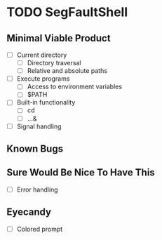 # TODO SegFaultShell

## Minimal Viable Product
- [ ] Current directory
	- [ ] Directory traversal
	- [ ] Relative and absolute paths
- [ ] Execute programs
	- [ ] Access to environment variables
	- [ ] $PATH
- [ ] Built-in functionality
	- [ ] cd
	- [ ] ...&
- [ ] Signal handling

## Known Bugs

## Sure Would Be Nice To Have This
- [ ] Error handling

## Eyecandy
- [ ] Colored prompt
